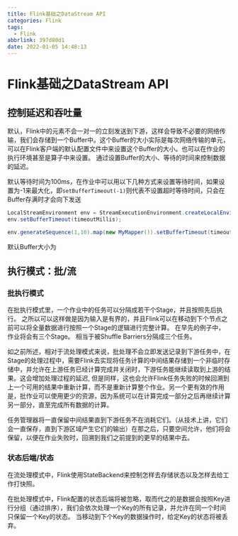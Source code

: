 ```yaml
---
title: Flink基础之DataStream API
categories: Flink
tags:
  - Flink
abbrlink: 397d80d1
date: 2022-01-05 14:48:13
---
```

# Flink基础之DataStream API

## 控制延迟和吞吐量

默认，Flink中的元素不会一对一的立刻发送到下游，这样会导致不必要的网络传输，我们会存储到一个Buffer中。这个Buffer的大小实际是每次网络传输的单元，可以在Flink客户端的默认配置文件中来设置这个Buffer的大小。也可以在作业的执行环境甚至是算子中来设置。 通过设置Buffer的大小、等待的时间来控制数据的延迟。 

默认等待时间为100ms，在作业中可以用以下几种方式来设置等待时间，如果设置为-1来最大化，即`setBufferTimeout(-1)`则代表不设置超时等待时间，只会在Buffer存满时才会向下发送

```java
LocalStreamEnvironment env = StreamExecutionEnvironment.createLocalEnvironment();
env.setBufferTimeout(timeoutMillis);

env.generateSequence(1,10).map(new MyMapper()).setBufferTimeout(timeoutMillis);
```

默认Buffer大小为

## 执行模式：批/流

### 批执行模式

在批执行模式里，一个作业中的任务可以分隔成若干个Stage，并且按照先后执行。 之所以可以这样做是因为输入是有界的，并且Flink可以在移动到下个节点之前可以将全量数据进行按照一个Stage的逻辑进行完整计算。 在早先的例子中，作业将会有三个Stage。 相当于被Shuffle Barriers分隔成三个任务。

如之前所述，相对于流处理模式来说，批处理不会立即发送记录到下游任务中，在Stage的处理过程中，需要Flink去实现将任务计算的中间结果存储到一个非临时存储中，并允许在上游任务已经计算完成并关闭时，下游任务能继续读取到上游的结果。这会增加处理过程的延迟, 但是同样，这也会允许Flink任务失败的时候回溯到上一个可用的结果中重新计算，而不是重新计算整个作业。另一个更有效的作用是，批作业可以使用更少的资源，因为系统可以在计算完成一部分之后再继续计算另一部分，直至完成所有数据的计算。 

任务管理器将一直保留中间结果直到下游任务不在消耗它们。（从技术上讲，它们会一直保存，直到下游区域产生它们的输出）在那之后，只要空间允许，他们将会保留，以便在作业失败时，回溯到我们之前提到的更早的结果中去。 

### 状态后端/状态

在流处理模式中，Flink使用StateBackend来控制怎样去存储状态以及怎样去给工作打快照。 

在批处理模式中，Flink配置的状态后端将被忽略，取而代之的是数据会按照Key进行分组（通过排序），我们会依次处理一个Key的所有记录，并允许在同一个时间只保留一个Key的状态。 当移动到下个Key的数据操作时，给定Key的状态将被丢弃。 









